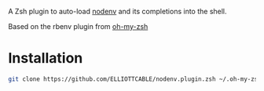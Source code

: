 A Zsh plugin to auto-load [nodenv](https://github.com/nodenv/nodenv) and its completions into the shell.

Based on the rbenv plugin from [oh-my-zsh](https://github.com/robbyrussell/oh-my-zsh)

# Installation

```sh
git clone https://github.com/ELLIOTTCABLE/nodenv.plugin.zsh ~/.oh-my-zsh/custom/plugins/nodenv.plugin.zsh
```
